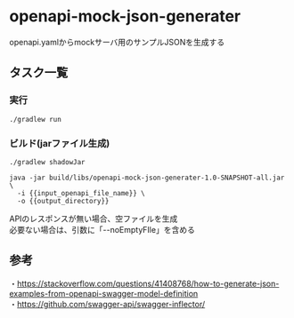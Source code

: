 # openapi-mock-json-generater
openapi.yamlからmockサーバ用のサンプルJSONを生成する

## タスク一覧

### 実行

```
./gradlew run
```

### ビルド(jarファイル生成)

```
./gradlew shadowJar
```

```
java -jar build/libs/openapi-mock-json-generater-1.0-SNAPSHOT-all.jar \
  -i {{input_openapi_file_name}} \
  -o {{output_directory}}
```

APIのレスポンスが無い場合、空ファイルを生成  
必要ない場合は、引数に「--noEmptyFIle」を含める

## 参考

・https://stackoverflow.com/questions/41408768/how-to-generate-json-examples-from-openapi-swagger-model-definition  
・https://github.com/swagger-api/swagger-inflector/
